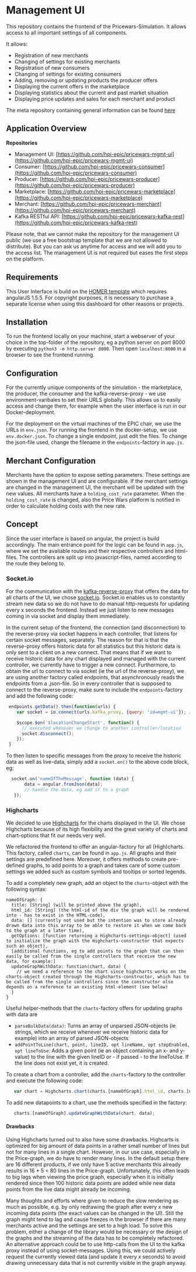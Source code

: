 # Management UI

This repository contains the frontend of the Pricewars-Simulation. It allows access to all important settings of all components.

It allows:
* Registration of new merchants
* Changing of settings for existing merchants
* Registration of new consumers
* Changing of settings for existing consumers
* Adding, removing or updating products the producer offers
* Displaying the current offers in the marketplace
* Displaying statistics about the current and past market situation
* Displaying price updates and sales for each merchant and product

The meta repository containing general information can be found [here](https://github.com/hpi-epic/masterproject-pricewars)

## Application Overview

**Repositories**
* Management UI: [https://github.com/hpi-epic/pricewars-mgmt-ui](https://github.com/hpi-epic/pricewars-mgmt-ui)
* Consumer: [https://github.com/hpi-epic/pricewars-consumer](https://github.com/hpi-epic/pricewars-consumer)
* Producer: [https://github.com/hpi-epic/pricewars-producer](https://github.com/hpi-epic/pricewars-producer)
* Marketplace: [https://github.com/hpi-epic/pricewars-marketplace](https://github.com/hpi-epic/pricewars-marketplace)
* Merchant: [https://github.com/hpi-epic/pricewars-merchant](https://github.com/hpi-epic/pricewars-merchant)
* Kafka RESTful API: [https://github.com/hpi-epic/pricewars-kafka-rest](https://github.com/hpi-epic/pricewars-kafka-rest)

Please note, that we cannot make the repository for the management UI public (we use a free bootstrap template that we are not allowed to distribute). But you can ask us anytime for access and we will add you to the access list.
The management UI is not required but eases the first steps on the platform.

## Requirements

This User Interface is build on the [HOMER template](https://wrapbootstrap.com/theme/homer-responsive-admin-theme-WB055J451) which requires angularJS 1.5.5. For copyright purposes, it is necessary to purchase a separate license when using this dashboard for other reasons or projects.

## Installation

To run the frontend locally on your machine, start a webserver of your choice in the top-folder of the repository, eg a python server on port 8000 by executing `python3 -m http.server 8000`. Then open `localhost:8000` in a browser to see the frontend running.

## Configuration

For the currently unique components of the simulation - the marketplace, the producer, the consumer and the kafka-reverse-proxy - we use environment-varibales to set their URLS globally. This allows us to easily access and change them, for example when the user interface is run in our Docker-deployment.

For the deployment on the virtual machines of the EPIC chair, we use the URLs in `env.json`. For running the frontend in the docker-setup, we use `env.docker.json`. To change a single endpoint, just edit the files. To change the json-file used, change the filename in the `endpoints`-factory in `app.js`.

## Merchant Configuration

Merchants have the option to expose setting parameters.
These settings are shown in the management UI and are configurable.
If the merchant settings are changed in the management UI, the merchant will be updated with the new values.
All merchants have a `holding_cost_rate` parameter.
When the `holding_cost_rate` is changed, also the Price Wars platform is notified in order to calculate holding costs with the new rate.

## Concept

Since the user interface is based on angular, the project is build accordingly. The main entrance point for the logic can be found in `app.js`, where we set the available routes and their respective controllers and html-files. The controllers are split up into javascript-files, named according to the route they belong to. 

### Socket.io
For the communication with the [kafka-reverse-proxy](https://github.com/hpi-epic/pricewars-kafka-reverse-proxy) that offers the data for all charts of the UI, we chose [socket.io](http://socket.io/). Socket.io enables us to constantly stream new data so we do not have to do manual http-requests for updating every x seconds the frontend. Instead we just listen to new messages coming in via socket and display them immediately.

In the current setup of the frontend, the connection (and disconnection) to the reverse-proxy via socket happens in each controller, that listens for certain socket messages, separately. The reason for that is that the reverse-proxy offers historic data for all statistics but this historic data is only sent to a client on a new connect. That means that if we want to receive historic data for any chart displayed and managed with the current controller, we currently have to trigger a new connect. Furthermore, to obtain the url to connect to via socket (ie the url of the reverse-proxy), we are using another factory called endpoints, that asynchronously reads the endpoints from a .json-file. So in every controller that is supposed to connect to the reverse-proxy, make sure to include the `endpoints`-factory and add the following code:

```javascript
 endpoints.getData().then(function(urls) {
    var socket = io.connect(urls.kafka_proxy, {query: 'id=mgmt-ui'}); // by calling this, we trigger the proxy to send us historic data

    $scope.$on('$locationChangeStart', function() {
      // executed whenever we change to another controller/location
      socket.disconnect();
    });
 }
```

To then listen to specific messages from the proxy to receive the historic data as well as live-data, simply add a `socket.on()` to the above code block, eg:
```javascript
  socket.on('nameOfTheMessage', function (data) {
       data = angular.fromJson(data);
       // handle the data, eg add it to a graph
   });
```

### Highcharts
We decided to use [Highcharts](http://www.highcharts.com/) for the charts displayed in the UI. We chose Highcharts because of its high flexibility and the great variety of charts and chart-options that fit our needs very well.

We refactored the frontend to offer an angular-factory for all (High)charts. This factory, called `charts`, can be found in `app.js`. All graphs and their settings are predefined here. Moreover, it offers methods to create pre-defined graphs, to add points to a graph and takes care of some custom settings we added such as custom symbols and tooltips or sorted legends.

To add a completely new graph, add an object to the `charts`-object with the following syntax:
```
nameOfGraph: {
  title: [String] (will be printed above the graph),
  html_id: [String] (the html-id of the div the graph will be rendered into - has to exist in the HTML-code),
  data: [] (currently not used but the intention was to store already drawn data into this array to be able to restore it when we come back to the graph at a later time),
  getOptions: [function returning a Highcharts-settings-object] (used to initialize the graph with the Highcharts-constructor that expects such an object),
  [additional functions, eg to add points to the graph that can then easily be called from the single controllers that receive the new data, for example:]
  updateGraphWithData: function(chart, data) {
    // we need a reference to the chart since highcharts works on the charts-object created through the Highcharts-constructor, which has to be called from the single controllers since the constructor also depends on a reference to an existing html-element (see below)
  }
}
```

Useful helper-methods that the `charts`-factory offers for updating graphs with data are
* `parseBulkData(data)`: Turns an array of unparsed JSON-objects (ie strings, which we receive whenever we receive historic data for example) into an array of parsed JSON-objects
* `addPointToLine(chart, point, lineID, opt lineName, opt stepEnabled, opt lineToUse`: Adds a given point (ie an object containing an x- and y-value) to the line with the given lineID or - if passed - to the lineToUse. If the line does not exist yet, it is created.

To create a chart from a controller, add the `charts`-factory to the controller and execute the following code:
```javascript
   var chart = Highcharts.chart(charts.[nameOfGraph].html_id, charts.[nameOfGraph].getOptions());
```

To add new datapoints to a chart, use the methods specified in the factory:
```javascript
   charts.[nameOfGraph].updateGraphWithData(chart, data);
```

#### Drawbacks
Using Highcharts turned out to also have some drawbacks. Highcarts is optimized for big amount of data points in a rather small number of lines but not for many lines in a single chart. However, in our use case, especially in the Price-graph, we do have to render many lines. In the default setup there are 16 different products, if we only have 5 active merchants this already results in 16 * 5 = 80 lines in the Price-graph. Unfortunately, this often leads to big lags when viewing the price graph, especially when it is initially rendered since then 100 historic data points are added while new data points from the live data might already be incoming.

Many thoughts and efforts where given to reduce the slow rendering as much as possible, e.g. by only redrawing the graph after every *x* new incoming data points (the exact values can be changed in the UI). Still the graph might tend to lag and cause freezes in the browser if there are many merchants active and the settings are set to a high load. To solve this problem, either a change of the library would be necessary or the design of the graphs and the streaming of the data has to be completely refactored. An alternative approach could be to use http-calls from the UI to the kafka proxy instead of using socket-messages. Using this, we could actively request the currently viewed data (and update it every *x* seconds) to avoid drawing unnecessary data that is not currently visible in the graph anyway.
